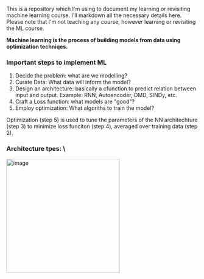 This is a repository which I'm using to document my learning or revisiting machine learning course. I'll markdown all the necessary details here. Please note that I'm not teaching any course, however learning or revisiting the ML course.

__Machine learning is the process of building models from data using optimization techniqes.__

### Important steps to implement ML 

1. Decide the problem: what are we modelling?
2. Curate Data: What data will inform the model?
3. Design an architecture: basically a cfunction to predict relation between input and output. Example: RNN, Autoencoder, DMD, SINDy, etc.
4. Craft a Loss function: what models are "good"?
5. Employ optimization: What algoriths to train the model?

Optimization (step 5) is used to tune the parameters of the NN architechture (step 3) to minimize loss funciton (step 4), averaged over training data (step 2).

### Architecture tpes: \
<img width="298" alt="image" src="https://github.com/user-attachments/assets/573bb493-9896-4d4c-9937-56f21afd4637">

